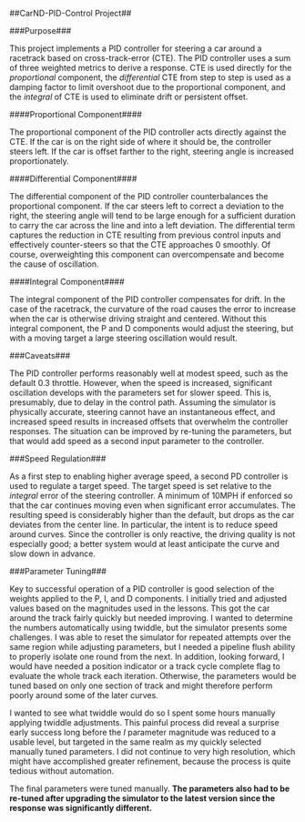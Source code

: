 ##CarND-PID-Control Project##

###Purpose###

This project implements a PID controller for steering a car around a racetrack based on cross-track-error (CTE).  The PID controller uses a sum of three weighted metrics to derive a response.  CTE is used directly for the *proportional* component, the *differential* CTE from step to step is used as a damping factor to limit overshoot due to the proportional component, and the *integral* of CTE is used to eliminate drift or persistent offset.

####Proportional Component####

The proportional component of the PID controller acts directly against the CTE.  If the car is on the right side of where it should be, the controller steers left.  If the car is offset farther to the right, steering angle is increased proportionately.

####Differential Component####

The differential component of the PID controller counterbalances the proportional component.  If the car steers left to correct a deviation to the right, the steering angle will tend to be large enough for a sufficient duration to carry the car across the line and into a left deviation.  The differential term captures the reduction in CTE resulting from previous control inputs and effectively counter-steers so that the CTE approaches 0 smoothly.  Of course, overweighting this component can overcompensate and become the cause of oscillation.

####Integral Component####

The integral component of the PID controller compensates for drift.  In the case of the racetrack, the curvature of the road causes the error to increase when the car is otherwise driving straight and centered.  Without this integral component, the P and D components would adjust the steering, but with a moving target a large steering oscillation would result.

###Caveats###

The PID controller performs reasonably well at modest speed, such as the default 0.3 throttle.  However, when the speed is increased, significant oscillation develops with the parameters set for slower speed.  This is, presumably, due to delay in the control path.  Assuming the simulator is physically accurate, steering cannot have an instantaneous effect, and increased speed results in increased offsets that overwhelm the controller responses.  The situation can be improved by re-tuning the parameters, but that would add speed as a second input parameter to the controller.

###Speed Regulation###

As a first step to enabling higher average speed, a second PD controller is used to regulate a target speed.  The target speed is set relative to the *integral* error of the steering controller.  A minimum of 10MPH if enforced so that the car continues moving even when significant error accumulates.  The resulting speed is considerably higher than the default, but drops as the car deviates from the center line.  In particular, the intent is to reduce speed around curves.  Since the controller is only reactive, the driving quality is not especially good; a better system would at least anticipate the curve and slow down in advance.

###Parameter Tuning###

Key to successful operation of a PID controller is good selection of the weights applied to the P, I, and D components.  I initially tried and adjusted values based on the magnitudes used in the lessons.  This got the car around the track fairly quickly but needed improving.  I wanted to determine the numbers automatically using twiddle, but the simulator presents some challenges.  I was able to reset the simulator for repeated attempts over the same region while adjusting parameters, but I needed a pipeline flush ability to properly isolate one round from the next.  In addition, looking forward, I would have needed a position indicator or a track cycle complete flag to evaluate the whole track each iteration.  Otherwise, the parameters would be tuned based on only one section of track and might therefore perform poorly around some of the later curves.

I wanted to see what twiddle would do so I spent some hours manually applying twiddle adjustments.  This painful process did reveal a surprise early success long before the *I* parameter magnitude was reduced to a usable level, but targeted in the same realm as my quickly selected manually tuned parameters.  I did not continue to very high resolution, which might have accomplished greater refinement, because the process is quite tedious without automation.

The final parameters were tuned manually.  **The parameters also had to be re-tuned after upgrading the simulator to the latest version since the response was significantly different.**


